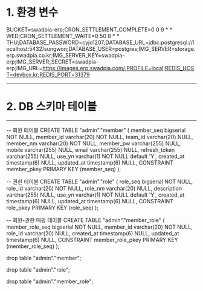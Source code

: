 
# 1. 환경 변수
BUCKET=swadpia-erp;CRON_SETTLEMENT_COMPLETE=0 0 9 * * WED;CRON_SETTLEMENT_WAITE=0 50 8 * * THU;DATABASE_PASSWORD=cyjo1207;DATABASE_URL=jdbc:postgresql://localhost:5432/sungwon;DATABASE_USER=postgres;IMG_SERVER=storage.erp.swadpia.co.kr;IMG_SERVER_KEY=swadpia-erp;IMG_SERVER_SECRET=swadpia-erp;IMG_URL=https://images.erp.swadpia.com/;PROFILE=local;REDIS_HOST=devbox.kr;REDIS_PORT=31379

------

# 2. DB 스키마 테이블


-----


-- 회원 테이블
CREATE TABLE "admin"."member" (
  member_seq bigserial NOT NULL,
  member_id varchar(20) NOT NULL,
  team_id varchar(20) NULL,
  member_nm varchar(20) NOT NULL,
  member_pw varchar(255) NULL,
  mobile varchar(255) NULL,
  email varchar(255) NULL,
  refresh_token varchar(255) NULL,
  use_yn varchar(1) NOT NULL default 'Y',
  created_at timestamp(6) NULL,
  updated_at timestamp(6) NULL,
  CONSTRAINT member_pkey PRIMARY KEY (member_seq)
);

-- 권한 테이블
CREATE TABLE "admin"."role" (
  role_seq bigserial NOT NULL,
  role_id varchar(20) NOT NULL,
  role_nm varchar(20) NULL,
  description varchar(255) NULL,
  use_yn varchar(1) NOT NULL default 'Y',
  created_at timestamp(6) NULL,
  updated_at timestamp(6) NULL,
  CONSTRAINT role_pkey PRIMARY KEY (role_seq)
);


-- 회원-권한 매핑 테이블
CREATE TABLE "admin"."member_role" (
  member_role_seq bigserial NOT NULL,
  member_id varchar(20) NOT NULL,
  role_id varchar(20) NULL,
  created_at timestamp(6) NULL,
  updated_at timestamp(6) NULL,
  CONSTRAINT member_role_pkey PRIMARY KEY (member_role_seq)
);


drop table "admin"."member";

drop table "admin"."role";

drop table "admin"."member_role";

